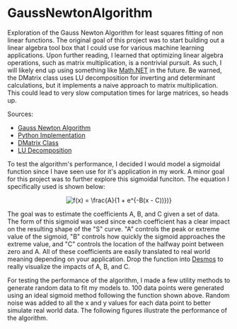 # GaussNewtonAlgorithm
Exploration of the Gauss Newton Algorithm for least squares fitting of non linear functions. The original goal of this project was to start building out a linear algebra tool box that I could use for various machine learning applications. Upon further reading, I learned that optimizing linear algebra operations, such as matrix multiplication, is a nontrivial pursuit. As such, I will likely end up using something like [Math.NET](https://numerics.mathdotnet.com/) in the future. Be warned, the DMatrix class uses LU decomposition for inverting and determinant calculations, but it implements a naive approach to matrix multiplication. This could lead to very slow computation times for large matrices, so heads up.

Sources:
- [Gauss Newton Algorithm](https://en.wikipedia.org/wiki/Gauss%E2%80%93Newton_algorithm)
- [Python Implementation](https://omyllymaki.medium.com/gauss-newton-algorithm-implementation-from-scratch-55ebe56aac2e)
- [DMatrix Class](https://codereview.stackexchange.com/questions/230515/matrix-class-in-c)
- [LU Decomposition](https://en.wikipedia.org/wiki/LU_decomposition)

To test the algorithm's performance, I decided I would model a sigmoidal function since I have seen use for it's application in my work. A minor goal for this project was to further explore this sigmoidal funciton. The equation I specifically used is shown below:

<p align="center">
    <img src="https://latex.codecogs.com/svg.latex?f(x)&space;=&space;\frac{A}{1&space;&plus;&space;e^{-B(x&space;-&space;C))})}" title="f(x) = \frac{A}{1 + e^{-B(x - C))})}" />
</p>

The goal was to estimate the coefficients A, B, and C given a set of data. The form of this sigmoid was used since each coefficient has a clear impact on the resulting shape of the "S" curve. "A" controls the peak or extreme value of the sigmoid, "B" controls how quickly the sigmoid approaches the extreme value, and "C" controls the location of the halfway point between zero and A. All of these coefficients are easily translated to real world meaning depending on your application. Drop the function into [Desmos](https://www.desmos.com/calculator) to really visualize the impacts of A, B, and C.

For testing the performance of the algorithm, I made a few utility methods to generate random data to fit my models to. 100 data points were generated using an ideal sigmoid method following the function shown above. Random noise was added to all the x and y values for each data point to better simulate real world data. The following figures illustrate the performance of the algorithm.

<p align="center">
    
</p>
    
